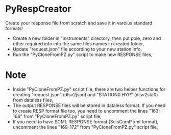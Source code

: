 # PyRespCreator

Create your response file from scratch and save it in varoius standard formats!

- Create a new folder in "instruments" directory, then put pole, zero and other required info into the same files names in created folder,
- Update "request.json" file according to your new station info,
- Run the "PyCloneFromPZ.py" script to make new RESPONSE files,

# Note

- Inside "PyCloneFromPZ.py" script file, there are two helper functions for creating "request.json" (dlsv2json) and "STATION0.HYP" (dlsv2sta0) from dataless files,
- The output RESPONSE files will be stored in dataless format. If you need to create RESP format file too, you need to uncomment the lines "163-166" from "PyCloneFromPZ.py" script file,
- If you need to have SCML RESPONSE format (SeisComP xml format), uncomment the lines "169-172" from "PyCloneFromPZ.py" script file,
